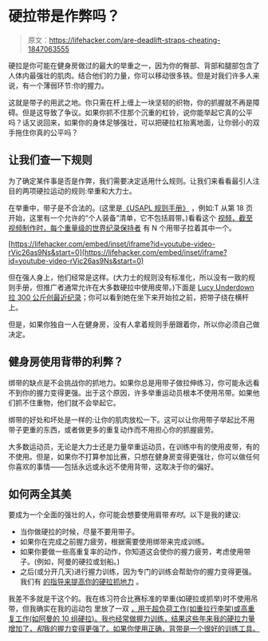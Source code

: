 # 硬拉带是作弊吗？

> 原文：<https://lifehacker.com/are-deadlift-straps-cheating-1847063555>

硬拉是你可能在健身房做过的最大的举重之一，因为你的臀部、背部和腿部包含了人体内最强壮的肌肉。结合他们的力量，你可以移动很多铁。但是对我们许多人来说，有一个薄弱环节:你的握力。



这就是带子的用武之地。你只需在杆上缠上一块坚韧的织物，你的抓握就不再是障碍。但是这导致了争议。如果你抓不住那个沉重的杠铃，说你能举起它真的公平吗？话又说回来，如果你的身体足够强壮，可以把硬拉杠抬离地面，让你弱小的双手拖住你真的公平吗？

## 让我们查一下规则

为了确定某件事是否是作弊，我们需要决定适用什么规则。让我们来看看最引人注目的两项硬拉运动的规则:举重和大力士。

在举重中，带子是不合法的。(这里是[《USAPL 规则手册》](https://www.usapowerlifting.com/wp-content/uploads/2021/04/USAPL-Rulebook-v2021.1.pdf) ，例如:T 从第 18 页开始，这里有一个允许的“个人装备”清单，它不包括肩带。)看看这个 [视频，截至视频制作时，每个重量级的世界纪录保持者](https://www.youtube.com/watch?v=QtilmrA9jHA) 有 N 个用带子拉着其中一个。

 [https://lifehacker.com/embed/inset/iframe?id=youtube-video-rVic26as9Ns&start=0](https://lifehacker.com/embed/inset/iframe?id=youtube-video-rVic26as9Ns&start=0) 

但在强人身上，他们经常是这样。(大力士的规则没有标准化，所以没有一致的规则手册，但推广者通常允许在大多数硬拉中使用皮带。)下面是 [Lucy Underdown 拉 300 公斤创最近纪录](https://www.youtube.com/watch?v=rVic26as9Ns)；你可以看到她在坐下来开始拉之前，把带子绕在横杆上。

但是，如果你独自一人在健身房，没有人拿着规则手册跟着你，所以你必须自己做决定。

## 健身房使用背带的利弊？

绑带的缺点是不会挑战你的抓地力。如果你总是用带子做拉伸练习，你可能永远看不到你的握力变得更强。出于这个原因，许多举重运动员根本不使用吊带。如果他们抓不住重物，他们就不会举起它。

绑带的好处和坏处是一样的:让你的肌肉放松一下。这可以让你用带子举起比不用带子更重的东西，或者做更多的重复动作而不用担心你的抓握疲劳。

大多数运动员，无论是大力士还是力量举重运动员，在训练中有的使用皮带，有的不使用。但是，如果你不打算参加比赛，只想在健身房变得更强壮，你可以做任何你喜欢的事情——包括永远或永远不使用背带，这取决于你的偏好。

## 如何两全其美

要成为一个全面的强壮的人，你可能会想要使用肩带*有时*。以下是我的建议:

*   当你做硬拉的时候，尽量不要用带子。
*   如果你在完成之前握力疲劳，根据需要使用绑带来完成训练。
*   如果你要做一些高重复率的动作，你知道这会使你的握力疲劳，考虑使用带子。(例如，阿曼的硬拉或划船。)
*   之后(或分开几天)进行握力训练，因为专门的训练会帮助你的握力变得更强。我们有 [的指导来提高你的硬拉抓地力](https://lifehacker.com/how-to-get-a-stronger-support-grip-for-deadlifts-and-ha-1841519693) 。

我差不多就是干这个的。我在练习符合比赛标准的举重(如硬拉或抓举)时不使用吊带，但我确实在我的运动包 里放了一双 [，用于超负荷工作(如重拉行李架)或高重复工作(如阿曼的 10 组硬拉)。我也经常做握力训练，结果这些年来我的硬拉力量增加了，*和*我的握力变得更强了。如果你使用正确，背带是一个很好的训练工具。](https://lifehacker.com/these-are-the-10-best-things-in-my-gym-bag-1844325969)